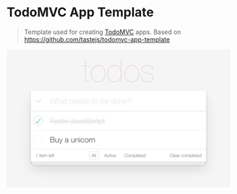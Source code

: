 # TodoMVC App Template

> Template used for creating [TodoMVC](http://todomvc.com) apps. Based on https://github.com/tastejs/todomvc-app-template

![](https://github.com/tastejs/todomvc-app-css/raw/master/screenshot.png)
